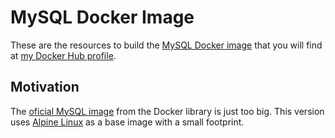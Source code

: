 MySQL Docker Image
==================

These are the resources to build the [MySQL Docker image] that you will find at
[my Docker Hub profile].


Motivation
----------

The [oficial MySQL image] from the Docker library is just too big. This version
uses [Alpine Linux] as a base image with a small footprint.



[MySQL Docker image]: https://hub.docker.com/r/fredym/rails/
[my Docker Hub profile]: https://hub.docker.com/u/fredym/
[oficial MySQL image]: https://hub.docker.com/_/mysql/
[Alpine Linux]: http://alpinelinux.org
